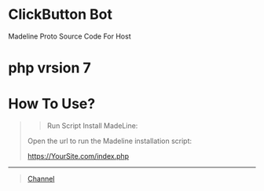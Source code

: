 # <b>ClickButton Bot</b>
Madeline Proto Source Code For Host

# php vrsion <b>7</b>


# <b>How To Use?</b>
>> Run Script Install MadeLine:
>
> Open the url to run the Madeline installation script:
>
> https://YourSite.com/index.php

----
> [Channel](https://t.me/madelinelearn)
